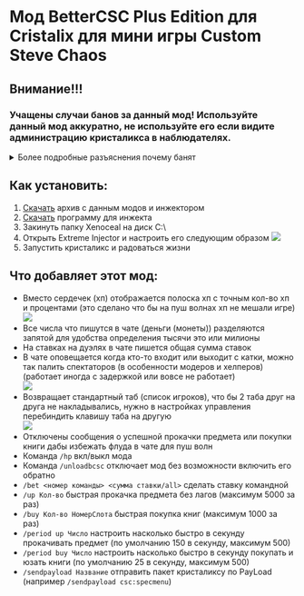 # Мод BetterCSC Plus Edition для Cristalix для мини игры Custom Steve Chaos
    
## Внимание!!!
### Учащены случаи банов за данный мод! Используйте данный мод аккуратно, не используйте его если видите администрацию кристаликса в наблюдателях.
<details>
<summary>Более подробные разъяснения почему банят</summary>
Данный мод не позиционируется как чит (с помощью него не полетаешь флаем или киллаурой не воспользуешься), он лишь исправляет недостатки режима CSC для пушей, но администрация Cristalix'а всё равно сочла данный мод как чит. Есть правило 3.1 которое запрещает использование стороннего ПО, но к сожалению данное правила очень расплывчато расписано и из него не понятно что подразумевается под этим сторонним ПО, например кликер - это же стороннее ПО, но за него никто не банит. Правила были созданы не для игроков а для администрации что бы за косой взгляд можно было за что вас забанить.
</details>

## Как установить:
1. [Скачать](https://gitlab.com/Serega007/bettercsc/-/raw/plus/build/distributions/BetterCSC-Plus-2.5.28.zip) архив c данным модов и инжектором
3. [Скачать](https://github.com/master131/ExtremeInjector/releases) программу для инжекта
4. Закинуть папку Xenoceal на диск C:\
5. Открыть Extreme Injector и настроить его следующим образом
![](https://i.imgur.com/zB87InZ.jpg)
6. Запустить кристаликс и радоваться жизни
    
## Что добавляет этот мод:
- Вместо сердечек (хп) отображается полоска хп с точным кол-во хп и процентами (это сделано что бы на пуш волнах хп не мешали игре)   
![](https://i.imgur.com/4MsndzD.png)
- Все числа что пишутся в чате (деньги (монеты)) разделяются запятой для удобства определения тысячи это или милионы
- На ставках на дуэлях в чате пишется общая сумма ставок
- В чате оповещается когда кто-то входит или выходит с катки, можно так палить спектаторов (в особенности модеров и хелперов) (работает иногда с задержкой или вовсе не работает)   
![](https://i.imgur.com/lq9FHWi.png)
- Возвращает стандартный таб (список игроков), что бы 2 таба друг на друга не накладывались, нужно в настройках управления перебиндить клавишу таба на другую   
![](https://i.imgur.com/U1m7u70.png)
- Отключены сообщения о успешной прокачки предмета или покупки книги дабы избежать флуда в чате для пуш волн
- Команда `/hp` вкл/выкл мода
- Команда `/unloadbcsc` отключает мод без возможности включить его обратно
- `/bet <номер команды> <сумма ставки/all>` сделать ставку командной
- `/up Кол-во` быстрая прокачка предмета без лагов (максимум 5000 за раз)
- `/buy Кол-во НомерСлота` быстрая покупка книг (максимум 1000 за раз)
- `/period up Число` настроить насколько быстро в секунду прокачивать предмет (по умолчанию 150 в секунду, максимум 500)
- `/period buy Число` настроить насколько быстро в секунду покупать и юзать книги (по умолчанию 25 в секунду, максимум 500)
- `/sendpayload Название` отправить пакет кристаликсу по PayLoad (например `/sendpayload csc:specmenu`)
